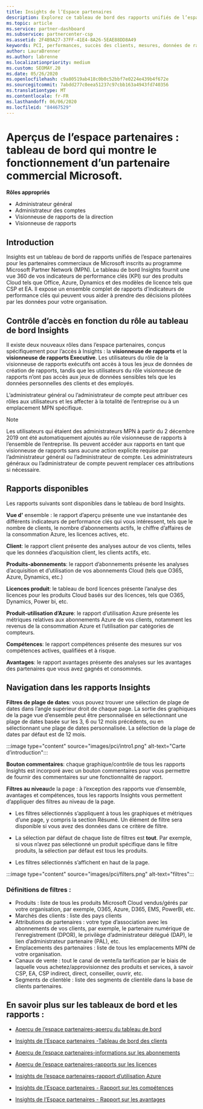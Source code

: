 ```yaml
---
title: Insights de l’Espace partenaires
description: Explorez ce tableau de bord des rapports unifiés de l’espace partenaires. Découvrez comment vous utilisez les indicateurs de performance clés (KPI) pour les ventes et le déploiement, le développement client et bien plus encore.
ms.topic: article
ms.service: partner-dashboard
ms.subservice: partnercenter-csp
ms.assetid: 2F4B9A27-37FF-41E4-8A26-5EAE88DD8A49
keywords: PCI, performances, succès des clients, mesures, données de rapports
author: LauraBrenner
ms.author: labrenne
ms.localizationpriority: medium
ms.custom: SEOMAY.20
ms.date: 05/26/2020
ms.openlocfilehash: c9a80519ab418c0b0c52bbf7e0224e439b4f672e
ms.sourcegitcommit: 7abdd277c0eea51237c97cbb163a4943fd740356
ms.translationtype: MT
ms.contentlocale: fr-FR
ms.lasthandoff: 06/06/2020
ms.locfileid: "84467529"
---
```

# <a name="partner-center-insights---a-dashboard-that-shows-how-a-microsoft-commercial-partner-is-doing"></a>Aperçus de l’espace partenaires : tableau de bord qui montre le fonctionnement d’un partenaire commercial Microsoft.

**Rôles appropriés**
- Administrateur général
- Administrateur des comptes
- Visionneuse de rapports de la direction
- Visionneuse de rapports

## <a name="introduction"></a>Introduction

Insights est un tableau de bord de rapports unifiés de l’espace partenaires pour les partenaires commerciaux de Microsoft inscrits au programme Microsoft Partner Network (MPN). Le tableau de bord Insights fournit une vue 360 de vos indicateurs de performance clés (KPI) sur des produits Cloud tels que Office, Azure, Dynamics et des modèles de licence tels que CSP et EA. Il expose un ensemble complet de rapports d’indicateurs de performance clés qui peuvent vous aider à prendre des décisions pilotées par les données pour votre organisation. 

## <a name="role-based-access-control-to-the-insights-dashboard"></a>Contrôle d’accès en fonction du rôle au tableau de bord Insights

Il existe deux nouveaux rôles dans l’espace partenaires, conçus spécifiquement pour l’accès à Insights : la **visionneuse de rapports** et la **visionneuse de rapports Executive**. Les utilisateurs du rôle de la visionneuse de rapports exécutifs ont accès à tous les jeux de données de création de rapports, tandis que les utilisateurs du rôle visionneuse de rapports n’ont pas accès aux jeux de données sensibles tels que les données personnelles des clients et des employés. 

L’administrateur général ou l’administrateur de compte peut attribuer ces rôles aux utilisateurs et les affecter à la totalité de l’entreprise ou à un emplacement MPN spécifique.  

>[!Note] 
>Les utilisateurs qui étaient des administrateurs MPN à partir du 2 décembre 2019 ont été automatiquement ajoutés au rôle visionneuse de rapports à l’ensemble de l’entreprise. Ils peuvent accéder aux rapports en tant que visionneuse de rapports sans aucune action explicite requise par l’administrateur général ou l’administrateur de compte. Les administrateurs généraux ou l’administrateur de compte peuvent remplacer ces attributions si nécessaire. 

## <a name="reports-available"></a>Rapports disponibles

Les rapports suivants sont disponibles dans le tableau de bord Insights.

**Vue d'** ensemble : le rapport d’aperçu présente une vue instantanée des différents indicateurs de performance clés qui vous intéressent, tels que le nombre de clients, le nombre d’abonnements actifs, le chiffre d’affaires de la consommation Azure, les licences actives, etc.

**Client**: le rapport client présente des analyses autour de vos clients, telles que les données d’acquisition client, les clients actifs, etc.

**Produits-abonnements**: le rapport d’abonnements présente les analyses d’acquisition et d’utilisation de vos abonnements Cloud (tels que O365, Azure, Dynamics, etc.)

**Licences produit**: le tableau de bord licences présente l’analyse des licences pour les produits Cloud basés sur des licences, tels que O365, Dynamics, Power bi, etc.

**Produit-utilisation d’Azure**: le rapport d’utilisation Azure présente les métriques relatives aux abonnements Azure de vos clients, notamment les revenus de la consommation Azure et l’utilisation par catégories de compteurs.

**Compétences**: le rapport compétences présente des mesures sur vos compétences actives, qualifiées et à risque.

**Avantages**: le rapport avantages présente des analyses sur les avantages des partenaires que vous avez gagnés et consommés.

## <a name="navigating-the-insights-reports"></a>Navigation dans les rapports Insights

**Filtres de plage de dates**: vous pouvez trouver une sélection de plage de dates dans l’angle supérieur droit de chaque page. La sortie des graphiques de la page vue d’ensemble peut être personnalisée en sélectionnant une plage de dates basée sur les 3, 6 ou 12 mois précédents, ou en sélectionnant une plage de dates personnalisée. La sélection de la plage de dates par défaut est de 12 mois. 

:::image type="content" source="images/pci/intro1.png" alt-text="Carte d’introduction":::

**Bouton commentaires**: chaque graphique/contrôle de tous les rapports Insights est incorporé avec un bouton commentaires pour vous permettre de fournir des commentaires sur une fonctionnalité de rapport. 

 
**Filtres au niveau**de la page : à l’exception des rapports vue d’ensemble, avantages et compétences, tous les rapports Insights vous permettent d’appliquer des filtres au niveau de la page. 

- Les filtres sélectionnés s’appliquent à tous les graphiques et métriques d’une page, y compris la section Résumé. Un élément de filtre sera disponible si vous avez des données dans ce critère de filtre. 

- La sélection par défaut de chaque liste de filtres est **tout**. Par exemple, si vous n’avez pas sélectionné un produit spécifique dans le filtre produits, la sélection par défaut est tous les produits.

- Les filtres sélectionnés s’affichent en haut de la page. 

:::image type="content" source="images/pci/filters.png" alt-text="filtres":::

### <a name="filters-definitions"></a>Définitions de filtres :

- Produits : liste de tous les produits Microsoft Cloud vendus/gérés par votre organisation, par exemple, O365, Azure, D365, EMS, PowerBI, etc.
- Marchés des clients : liste des pays clients
- Attributions de partenaires : votre type d’association avec les abonnements de vos clients, par exemple, le partenaire numérique de l’enregistrement (DPOR), le privilège d’administrateur délégué (DAP), le lien d’administrateur partenaire (PAL), etc. 
- Emplacements des partenaires : liste de tous les emplacements MPN de votre organisation.
- Canaux de vente : tout le canal de vente/la tarification par le biais de laquelle vous achetez/approvisionnez des produits et services, à savoir CSP, EA, CSP indirect, direct, conseiller, ouvrir, etc.
- Segments de clientèle : liste des segments de clientèle dans la base de clients partenaires.

## <a name="read-about-each-of-the-dashboards-and-reports"></a>En savoir plus sur les tableaux de bord et les rapports :

- [Aperçu de l’espace partenaires-aperçu du tableau de bord](pci-overview-report.md)

- [Insights de l’Espace partenaires -Tableau de bord des clients](pci-customer-report.md)

- [Aperçu de l’espace partenaires-informations sur les abonnements](pci-product-subscriptions-report.md)

- [Aperçu de l’espace partenaires-rapports sur les licences](pci-product-licenses-report.md)

- [Insights de l’espace partenaires-rapport d’utilisation Azure](pci-azure-usage-report.md)

- [Insights de l’Espace partenaires - Rapport sur les compétences](pci-competencies-report.md)

- [Insights de l’Espace partenaires - Rapport sur les avantages](pci-benefits-report.md)
